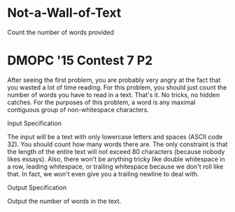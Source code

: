 # Not-a-Wall-of-Text
Count the number of words provided

# DMOPC '15 Contest 7 P2

After seeing the first problem, you are probably very angry at the fact that you wasted a lot of time reading. For this problem, you should just count the number of words you have to read in a text. That's it. No tricks, no hidden catches. For the purposes of this problem, a word is any maximal contiguous group of non-whitespace characters.

Input Specification

The input will be a text with only lowercase letters and spaces (ASCII code 32). You should count how many words there are. The only constraint is that the length of the entire text will not exceed 80 characters (because nobody likes essays). Also, there won't be anything tricky like double whitespace in a row, leading whitespace, or trailing whitespace because we don't roll like that. In fact, we won't even give you a trailing newline to deal with.

Output Specification

Output the number of words in the text.
